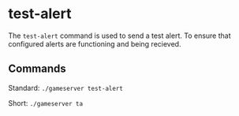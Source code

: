 # test-alert

The `test-alert` command is used to send a test alert. To ensure that configured alerts are functioning and being recieved.

## Commands

Standard: `./gameserver test-alert`

Short: `./gameserver ta`
